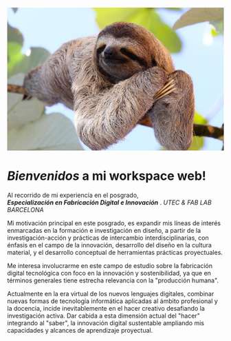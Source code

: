 
![](../images/perezoso.jpg)

# ***Bienvenidos* a mi workspace web!**

Al recorrido de mi experiencia en el posgrado,   
_**Especialización en Fabricación Digital e Innovación**_ . _UTEC & FAB LAB BARCELONA_

Mi motivación principal en este posgrado, es expandir mis líneas de interés enmarcadas en la formación e investigación en diseño, a partir de la investigación-acción y prácticas de intercambio interdisciplinarias, con énfasis en el campo de la innovación, desarrollo del diseño en la cultura material, y el desarrollo conceptual de herramientas prácticas proyectuales. 

Me interesa involucrarme en este campo de estudio sobre la fabricación digital tecnológica con foco en la innovación y sostenibilidad, ya que en términos generales tiene estrecha relevancia con la "producción humana".  

Actualmente en la era virtual de los nuevos lenguajes digitales, combinar nuevas formas de tecnología informática aplicadas al ámbito profesional y la docencia, incide inevitablemente en el hacer creativo desafiando la investigación activa. Dar cabida a esta dimensión actual del "hacer" integrando al "saber", la innovación digital sustentable ampliando mis capacidades y alcances de aprendizaje proyectual.

